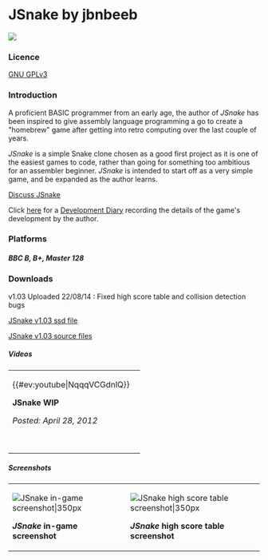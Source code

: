 # JSnake by jbnbeeb

![](./images/Lsfinal2wiki.JPG)

### Licence

[GNU GPLv3](http://en.wikipedia.org/wiki/GNU_General_Public_License)

### Introduction

A proficient BASIC programmer from an early age, the author of *JSnake* has been inspired to give assembly language programming a go to create a "homebrew" game after getting into retro computing over the last couple of years.

*JSnake* is a simple Snake clone chosen as a good first project as it is one of the easiest games to code, rather than going for something too ambitious for an assembler beginner. *JSnake* is intended to start off as a very simple game, and be expanded as the author learns.

[Discuss JSnake](http://www.retrosoftware.co.uk/forum/viewforum.php?f=94)

Click [here](JSnakeDevDiary "wikilink") for a [Development Diary](JSnakeDevDiary "wikilink") recording the details of the game's development by the author.

### Platforms

##### BBC B, B+, Master 128

### Downloads

v1.03 Uploaded 22/08/14 : Fixed high score table and collision detection bugs
[JSnake v1.03 ssd file](http://retrosoftware.co.uk/wiki/images/0/01/Jsnake103.zip)
[JSnake v1.03 source files](http://retrosoftware.co.uk/wiki/images/5/5a/Jsnake_sourcefiles.zip)

##### Videos

<table>
<tbody>
<tr class="odd">
<td><p>{{#ev:youtube|NqqqVCGdnlQ}}   <br />
<strong>JSnake WIP</strong><br />
<em>Posted: April 28, 2012</em><br />
<br />
</p></td>
</tr>
<tr class="even">
</tr>
</tbody>
</table>

##### Screenshots

<table>
<tbody>
<tr class="odd">
<td><p><img src="Jsnake102 ingame.png" title="fig:JSnake in-game screenshot|350px" alt="JSnake in-game screenshot|350px" /><br />
<strong><em>JSnake</em> in-game screenshot</strong><br />
</p></td>
<td><p><img src="Jsnake102 hiscore.png" title="fig:JSnake high score table screenshot|350px" alt="JSnake high score table screenshot|350px" /><br />
<strong><em>JSnake</em> high score table screenshot</strong><br />
</p></td>
</tr>
</tbody>
</table>


